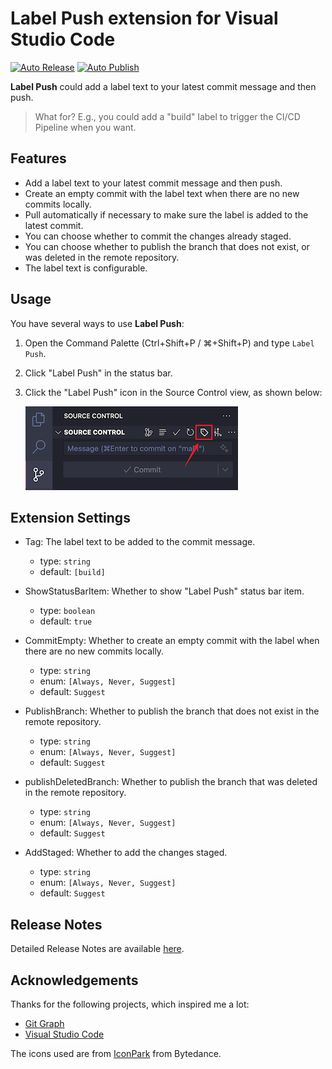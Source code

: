 # Label Push extension for Visual Studio Code

[![Auto Release](https://github.com/wy-luke/label-push/actions/workflows/release.yml/badge.svg)](https://github.com/wy-luke/label-push/actions/workflows/release.yml)
[![Auto Publish](https://github.com/wy-luke/label-push/actions/workflows/publish.yml/badge.svg)](https://github.com/wy-luke/label-push/actions/workflows/publish.yml)

**Label Push** could add a label text to your latest commit message and then push.

> What for? E.g., you could add a "build" label to trigger the CI/CD Pipeline when you want.

## Features

- Add a label text to your latest commit message and then push.
- Create an empty commit with the label text when there are no new commits locally.
- Pull automatically if necessary to make sure the label is added to the latest commit.
- You can choose whether to commit the changes already staged.
- You can choose whether to publish the branch that does not exist, or was deleted in the remote repository.
- The label text is configurable.

## Usage

You have several ways to use **Label Push**:

1. Open the Command Palette (Ctrl+Shift+P / ⌘+Shift+P) and type `Label Push`.
2. Click "Label Push" in the status bar.
3. Click the "Label Push" icon in the Source Control view, as shown below:

   ![Souce Control View Navigation Menu](https://raw.githubusercontent.com/wy-luke/label-push/main/apps/vscode/resources/menu-navigation.png)

## Extension Settings

- Tag: The label text to be added to the commit message.

  - type: `string`
  - default: `[build]`

- ShowStatusBarItem: Whether to show "Label Push" status bar item.

  - type: `boolean`
  - default: `true`

- CommitEmpty: Whether to create an empty commit with the label when there are no new commits locally.

  - type: `string`
  - enum: `[Always, Never, Suggest]`
  - default: `Suggest`

- PublishBranch: Whether to publish the branch that does not exist in the remote repository.

  - type: `string`
  - enum: `[Always, Never, Suggest]`
  - default: `Suggest`

- publishDeletedBranch: Whether to publish the branch that was deleted in the remote repository.

  - type: `string`
  - enum: `[Always, Never, Suggest]`
  - default: `Suggest`

- AddStaged: Whether to add the changes staged.
  - type: `string`
  - enum: `[Always, Never, Suggest]`
  - default: `Suggest`

## Release Notes

Detailed Release Notes are available [here](CHANGELOG.md).

## Acknowledgements

Thanks for the following projects, which inspired me a lot:

- [Git Graph](https://github.com/mhutchie/vscode-git-graph)
- [Visual Studio Code](https://github.com/microsoft/vscode)

The icons used are from [IconPark](https://github.com/bytedance/iconpark) from Bytedance.
